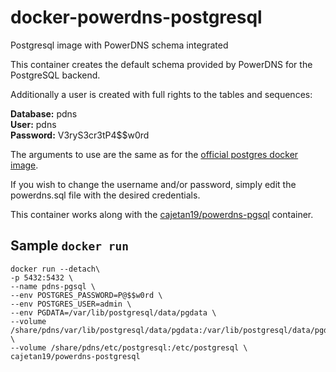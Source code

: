 # docker-powerdns-postgresql
Postgresql image with PowerDNS schema integrated

This container creates the default schema provided by PowerDNS for the PostgreSQL backend.

Additionally a user is created with full rights to the tables and sequences:

**Database:** pdns<br>
**User:** pdns<br>
**Password:** V3ryS3cr3tP4$$w0rd<br>

The arguments to use are the same as for the [official postgres docker image](https://hub.docker.com/_/postgres/).

If you wish to change the username and/or password, simply edit the powerdns.sql file with the desired credentials.

This container works along with the [cajetan19/powerdns-pgsql](https://hub.docker.com/r/cajetan19/powerdns-pgsql/) container.

## Sample `docker run`
```
docker run --detach\
-p 5432:5432 \
--name pdns-pgsql \
--env POSTGRES_PASSWORD=P@$$w0rd \
--env POSTGRES_USER=admin \
--env PGDATA=/var/lib/postgresql/data/pgdata \
--volume /share/pdns/var/lib/postgresql/data/pgdata:/var/lib/postgresql/data/pgdata \
--volume /share/pdns/etc/postgresql:/etc/postgresql \
cajetan19/powerdns-postgresql
```
